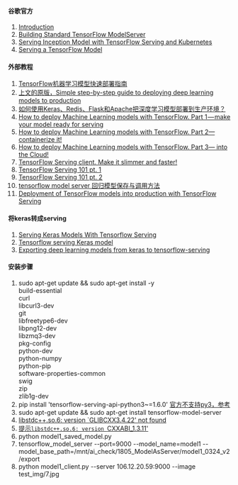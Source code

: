 
#### 谷歌官方
1. [Introduction](https://www.tensorflow.org/serving/ )
2. [Building Standard TensorFlow ModelServer](https://www.tensorflow.org/serving/serving_advanced )
2. [Serving Inception Model with TensorFlow Serving and Kubernetes](https://www.tensorflow.org/serving/serving_inception )
3. [Serving a TensorFlow Model](https://www.tensorflow.org/serving/serving_basic )

#### 外部教程

1. [TensorFlow机器学习模型快速部署指南](https://www.jiqizhixin.com/articles/tensorflow-simple-ml-serving )
2. [上文的原版，Simple step-by-step guide to deploying deep learning models to production](https://github.com/hiveml/simple-ml-serving )
2. [如何使用Keras、Redis、Flask和Apache把深度学习模型部署到生产环境？](https://www.jiqizhixin.com/articles/2018-02-12 )
3. [How to deploy Machine Learning models with TensorFlow. Part 1 — make your model ready for serving](https://towardsdatascience.com/how-to-deploy-machine-learning-models-with-tensorflow-part-1-make-your-model-ready-for-serving-776a14ec3198 )
4. [How to deploy Machine Learning models with TensorFlow. Part 2— containerize it!](https://towardsdatascience.com/how-to-deploy-machine-learning-models-with-tensorflow-part-2-containerize-it-db0ad7ca35a7 )
4. [How to deploy Machine Learning models with TensorFlow. Part 3— into the Cloud!](https://towardsdatascience.com/how-to-deploy-machine-learning-models-with-tensorflow-part-3-into-the-cloud-7115ff774bb6 )
5. [TensorFlow Serving client. Make it slimmer and faster!](https://towardsdatascience.com/tensorflow-serving-client-make-it-slimmer-and-faster-b3e5f71208fb )
5. [TensorFlow Serving 101 pt. 1](https://medium.com/epigramai/tensorflow-serving-101-pt-1-a79726f7c103 )
6. [TensorFlow Serving 101 pt. 2](https://medium.com/epigramai/tensorflow-serving-101-pt-2-682eaf7469e7 )
7. [tensorflow model server 回归模型保存与调用方法](https://blog.csdn.net/u011961856/article/details/79686938 )
8. [Deployment of TensorFlow models into production with TensorFlow Serving](https://github.com/Vetal1977/tf_serving_example )

#### 将keras转成serving
1. [Serving Keras Models With Tensorflow Serving
](https://stackoverflow.com/questions/43649591/serving-keras-models-with-tensorflow-serving?utm_medium=organic&utm_source=google_rich_qa&utm_campaign=google_rich_qa )
2. [Tensorflow serving Keras model](https://github.com/tensorflow/serving/issues/310 )
3. [Exporting deep learning models from keras to tensorflow-serving](https://medium.com/@mr.acle/exporting-deep-learning-models-from-keras-to-tensorflow-serving-7d4a6e49ce3 )


#### 安装步骤

1. sudo apt-get update && sudo apt-get install -y \
        build-essential \
        curl \
        libcurl3-dev \
        git \
        libfreetype6-dev \
        libpng12-dev \
        libzmq3-dev \
        pkg-config \
        python-dev \
        python-numpy \
        python-pip \
        software-properties-common \
        swig \
        zip \
        zlib1g-dev
2. pip install 'tensorflow-serving-api-python3~=1.6.0' [官方不支持py3，参考](https://github.com/tensorflow/serving/issues/700 )
3. sudo apt-get update && sudo apt-get install tensorflow-model-server
3. [libstdc++.so.6: version `GLIBCXX3.4.22' not found](https://blog.csdn.net/u011961856/article/details/79644342 )
4. [提示`libstdc++.so.6: version `CXXABI_1.3.11'](https://github.com/shadowsocks/shadowsocks-qt5/issues/614 )
5. python model1_saved_model.py
4. tensorflow_model_server --port=9000 --model_name=model1 --model_base_path=/mnt/ai_check/1805_ModelAsServer/model1_0324_v2/export
6. python model1_client.py --server 106.12.20.59:9000 --image test_img/7.jpg